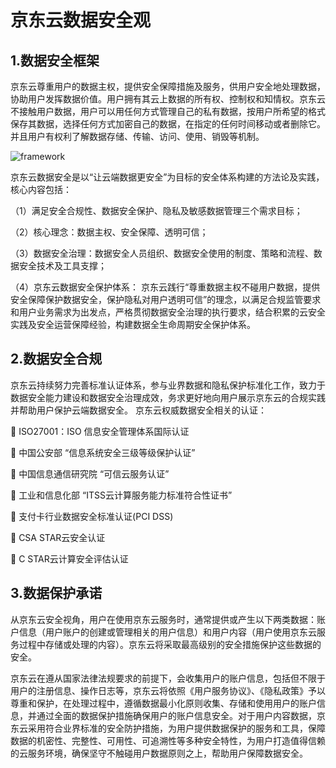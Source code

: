 # 京东云数据安全观
## 1.数据安全框架
京东云尊重用户的数据主权，提供安全保障措施及服务，供用户安全地处理数据，协助用户发挥数据价值。用户拥有其云上数据的所有权、控制权和知情权。京东云不接触用户数据，用户可以用任何方式管理自己的私有数据，按用户所希望的格式保存其数据，选择任何方式加密自己的数据，在指定的任何时间移动或者删除它。并且用户有权利了解数据存储、传输、访问、使用、销毁等机制。

![framework](https://user-images.githubusercontent.com/51605713/59264379-975c9480-8c75-11e9-84d2-18864c9d4683.jpg)
 
京东云数据安全是以“让云端数据更安全”为目标的安全体系构建的方法论及实践，核心内容包括：

（1）满足安全合规性、数据安全保护、隐私及敏感数据管理三个需求目标；

（2）核心理念：数据主权、安全保障、透明可信；

（3）数据安全治理：数据安全人员组织、数据安全使用的制度、策略和流程、数据安全技术及工具支撑；

（4）京东云数据安全保护体系： 京东云践行“尊重数据主权不碰用户数据，提供安全保障保护数据安全，保护隐私对用户透明可信”的理念，以满足合规监管要求和用户业务需求为出发点，严格贯彻数据安全治理的执行要求，结合积累的云安全实践及安全运营保障经验，构建数据全生命周期安全保护体系。

## 2.数据安全合规

京东云持续努力完善标准认证体系，参与业界数据和隐私保护标准化工作，致力于数据安全能力建设和数据安全治理成效，务求更好地向用户展示京东云的合规实践并帮助用户保护云端数据安全。
京东云权威数据安全相关的认证：

	ISO27001：ISO 信息安全管理体系国际认证

	中国公安部 “信息系统安全三级等级保护认证”

	中国信息通信研究院 “可信云服务认证”

	工业和信息化部 “ITSS云计算服务能力标准符合性证书”

	支付卡行业数据安全标准认证(PCI DSS)

	CSA STAR云安全认证

	C STAR云计算安全评估认证

## 3.数据保护承诺
从京东云安全视角，用户在使用京东云服务时，通常提供或产生以下两类数据：账户信息（用户账户的创建或管理相关的用户信息）和用户内容（用户使用京东云服务过程中存储或处理的内容）。京东云将采取最高级别的安全措施保护这些数据的安全。

京东云在遵从国家法律法规要求的前提下，会收集用户的账户信息，包括但不限于用户的注册信息、操作日志等，京东云将依照《用户服务协议》、《隐私政策》予以尊重和保护，在处理过程中，遵循数据最小化原则收集、存储和使用用户的账户信息，并通过全面的数据保护措施确保用户的账户信息安全。对于用户内容数据，京东云采用符合业界标准的安全防护措施，为用户提供数据保护的服务和工具，保障数据的机密性、完整性、可用性、可追溯性等多种安全特性，为用户打造值得信赖的云服务环境，确保坚守不触碰用户数据原则之上，帮助用户保障数据安全。
